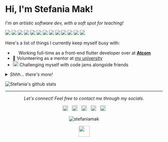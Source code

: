# Hi, I'm Stefania Mak!

<i>I'm an artistic software dev, with a soft spot for teaching!</i>

<img src="https://img.shields.io/badge/-Flutter-45D1FD?logo=flutter&logoColor=white&style=flat"/> <img src="https://img.shields.io/badge/-Dart-0175C2?logo=dart&logoColor=white&style=flat"/> <img src="https://img.shields.io/badge/-Firebase-white?logo=firebase&logoColor=orange&style=flat"/> <img src="https://img.shields.io/badge/-git-F05032?logo=git&logoColor=white&style=flat"/> <img src="https://img.shields.io/badge/-GitHub-181717?logo=github&logoColor=white&style=flat"/> <img src="https://img.shields.io/badge/-Google%20Play-414141?logo=google%20play&logoColor=white&style=flat"/> <img src="https://img.shields.io/badge/-App%20Store-0D96F6?logo=app%20store&logoColor=white&style=flat"/> <img src="https://img.shields.io/badge/-Codemagic-F45E3F?logo=codemagic&logoColor=white&style=flat"/> <img src="https://img.shields.io/badge/-Photoshop-31A8FF?logo=adobe%20photoshop&logoColor=white&style=flat"/> <img src="https://img.shields.io/badge/-Adobe%20XD-FF61F6?logo=adobe%20xd&logoColor=white&style=flat"/> <img src="https://img.shields.io/badge/-Blender-F5792A?logo=blender&logoColor=white&style=flat"/> <img src="https://img.shields.io/badge/-Windows-0078D6?logo=Windows&logoColor=white&style=flat"/> <img src="https://img.shields.io/badge/-macOS-000000?logo=apple&logoColor=white&style=flat"/>

Here's a list of things I currently keep myself busy with:

- <img src="https://user-images.githubusercontent.com/48293545/158476598-45e6f37d-75b5-4d35-8e69-3fb5d9d04cd4.gif" height="15" width="15"> Working full-time as a front-end flutter developer over at **[Atcom](https://www.atcom.gr/)**
- 🤝 Volunteering as a mentor at [my university](https://www.iee.ihu.gr/en/)
- <img src="https://user-images.githubusercontent.com/48293545/158477088-c966e478-0b02-471d-a6b6-78b544770c56.gif" height="18" width="18"> Challenging myself with code jams alongside friends

<details>
  <summary><i>Shhh... there's more!</i></summary>
  <br>
  <p>Other than <i>coding</i>, you'll also find me:<p>

  - Behind a camera capturing portraits and landscapes
  - Dressing up as fictional characters (cosplaying)
  - Playing video / board games
  - Writing ✨fancy✨ documentation & adding (animated) emojies to slack <img src="https://cultofthepartyparrot.com/parrots/hd/parrot.gif" height="20" width="20">  

<p align=center><img src="https://user-images.githubusercontent.com/48293545/158480244-5566b4e9-271f-4d43-9366-f747fd531690.png" height="18" width="18"></p>

</details>
  
![Stefania's github stats](https://github-readme-stats.vercel.app/api?username=stefaniamak&show_icons=true&include_all_commits=true&count_private=true&title_color=C3D1D9&icon_color=DA3633&text_color=C3D1D9&bg_color=0D1117) 

<!--
[![Top Langs](https://github-readme-stats.vercel.app/api/top-langs/?username=stefaniamak&layout=compact&langs_count=8&title_color=C3D1D9&icon_color=FFE964&text_color=C3D1D9&bg_color=0D1117)](https://github.com/anuraghazra/github-readme-stats)
-->

---
<p align="center">
  <i>Let's connect! Feel free to contact me through my socials.</i>
  
  <p align="center">
    <a href="https://www.linkedin.com/in/stefaniamak/" alt="LinkedIn"><img src="https://user-images.githubusercontent.com/48293545/158461410-b3eac57a-095f-4cc8-8fa4-917542d71f39.svg" height="18"></a> 	&nbsp;
    <a href="https://www.behance.net/stefaniamak" alt="Behance"><img src="https://user-images.githubusercontent.com/48293545/158462417-601f7a93-0e80-42d5-abcf-487e6c08f0ed.svg" height="18"></a> 	&nbsp;
    <a href="https://www.facebook.com/stefania.mak.project" alt="My site"><img src="https://user-images.githubusercontent.com/48293545/158462419-538c1440-7a93-4ffd-853c-41dda9f84110.svg" height="18"></a> 	&nbsp;
    <a href="mailto:stefania.makrygiannaki@gmail.com" alt="Contact me"><img src="https://user-images.githubusercontent.com/48293545/158462414-5e96bf21-1781-4bb3-a5b5-614b41d93438.svg" height="18"></a> 	&nbsp;
    <a href="https://stefaniamak.github.io/" alt="My site"><img src="https://user-images.githubusercontent.com/48293545/158462420-85ff7278-8241-4015-a941-9acd1ec5475b.svg" height="18"></a>
  </p>

<p align="center"> 
  <img src="https://komarev.com/ghpvc/?username=stefaniamak&color=FF0000&style=flat&label=visitors" alt="stefaniamak" /> 
</p>

<p align=center><img src="https://user-images.githubusercontent.com/48293545/158482155-5f4519bf-299d-41cf-9469-55e0d3d2e395.gif" height="35" width="35"></p>


<!--
can't decide on the emoji!
<p align=center><img src="https://user-images.githubusercontent.com/48293545/158481681-421fed42-2cb5-44a4-9a73-39933bda12dc.gif" height="35"></p>
-->


